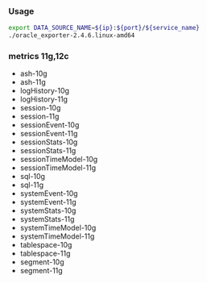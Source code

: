 ### Usage
```sh
export DATA_SOURCE_NAME=${ip}:${port}/${service_name}
./oracle_exporter-2.4.6.linux-amd64
```
### metrics 11g,12c
- ash-10g
- ash-11g
- logHistory-10g
- logHistory-11g
- session-10g
- session-11g
- sessionEvent-10g
- sessionEvent-11g
- sessionStats-10g
- sessionStats-11g
- sessionTimeModel-10g
- sessionTimeModel-11g
- sql-10g
- sql-11g
- systemEvent-10g
- systemEvent-11g
- systemStats-10g
- systemStats-11g
- systemTimeModel-10g
- systemTimeModel-11g
- tablespace-10g
- tablespace-11g
- segment-10g
- segment-11g
